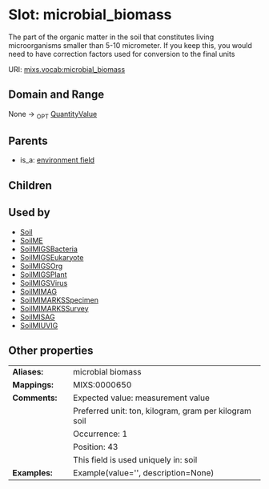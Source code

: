 
# Slot: microbial_biomass


The part of the organic matter in the soil that constitutes living microorganisms smaller than 5-10 micrometer. If you keep this, you would need to have correction factors used for conversion to the final units

URI: [mixs.vocab:microbial_biomass](https://w3id.org/mixs/vocab/microbial_biomass)


## Domain and Range

None ->  <sub>OPT</sub> [QuantityValue](QuantityValue.md)

## Parents

 *  is_a: [environment field](environment_field.md)

## Children


## Used by

 * [Soil](Soil.md)
 * [SoilME](SoilME.md)
 * [SoilMIGSBacteria](SoilMIGSBacteria.md)
 * [SoilMIGSEukaryote](SoilMIGSEukaryote.md)
 * [SoilMIGSOrg](SoilMIGSOrg.md)
 * [SoilMIGSPlant](SoilMIGSPlant.md)
 * [SoilMIGSVirus](SoilMIGSVirus.md)
 * [SoilMIMAG](SoilMIMAG.md)
 * [SoilMIMARKSSpecimen](SoilMIMARKSSpecimen.md)
 * [SoilMIMARKSSurvey](SoilMIMARKSSurvey.md)
 * [SoilMISAG](SoilMISAG.md)
 * [SoilMIUVIG](SoilMIUVIG.md)

## Other properties

|  |  |  |
| --- | --- | --- |
| **Aliases:** | | microbial biomass |
| **Mappings:** | | MIXS:0000650 |
| **Comments:** | | Expected value: measurement value |
|  | | Preferred unit: ton, kilogram, gram per kilogram soil |
|  | | Occurrence: 1 |
|  | | Position: 43 |
|  | | This field is used uniquely in: soil |
| **Examples:** | | Example(value='', description=None) |

